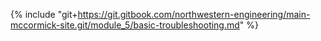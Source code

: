 {% include "git+https://git.gitbook.com/northwestern-engineering/main-mccormick-site.git/module_5/basic-troubleshooting.md" %}

